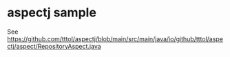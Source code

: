 # aspectj sample
See https://github.com/tttol/aspectj/blob/main/src/main/java/io/github/tttol/aspectj/aspect/RepositoryAspect.java
